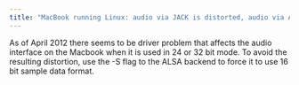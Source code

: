 ```yaml
---
title: "MacBook running Linux: audio via JACK is distorted, audio via ALSA is not"
---
```


As of April 2012 there seems to be driver problem that affects the audio
interface on the Macbook when it is used in 24 or 32 bit mode. To avoid the
resulting distortion, use the -S flag to the ALSA backend to force it to use
16 bit sample data format.
